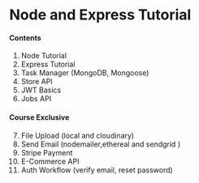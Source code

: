 # Node and Express Tutorial
#### Contents
1. Node Tutorial
2. Express Tutorial
3. Task Manager (MongoDB, Mongoose)
4. Store API
5. JWT Basics
6. Jobs API

#### Course Exclusive
7. File Upload (local and cloudinary)
8. Send Email (nodemailer,ethereal and sendgrid )
9. Stripe Payment
10. E-Commerce API
11. Auth Workflow (verify email, reset password)

